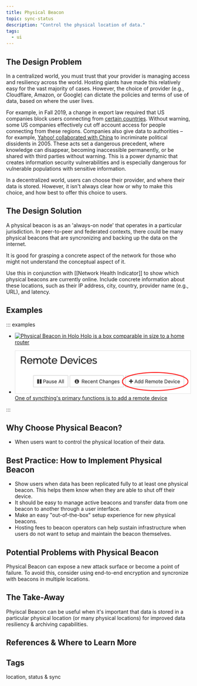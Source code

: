 ```yaml
---
title: Physical Beacon
topic: sync-status
description: "Control the physical location of data."
tags:
  - ui
---
```


## The Design Problem

In a centralized world, you must trust that your provider is managing
access and resiliency across the world. Hosting giants have made this
relatively easy for the vast majority of cases. However, the choice of provider
(e.g., Cloudflare, Amazon, or Google) can dictate the policies and terms of use
of data, based on where the user lives.

For example, in Fall 2019, a change in export law required that US companies
block users connecting from [certain countries](https://techcrunch.com/2019/07/29/github-ban-sanctioned-countries).
Without warning, some US companies effectively cut off account access for
people connecting from these regions. Companies also give data to authorities
– for example, [Yahoo! collaborated with
China](https://www.theguardian.com/world/2013/sep/08/chinese-activist-yahoo-email-freed)
to incriminate political dissidents in 2005. These acts set a dangerous
precedent, where knowledge can disappear, becoming inaccessible permanently, or
be shared with third parties without warning. This is a power
dynamic that creates information security vulnerabilities and is especially
dangerous for vulnerable populations with sensitive information.

In a decentralized world, users can choose their provider, and where their data
is stored. However, it isn't always clear how or why to make this choice, and
how best to offer this choice to users.

## The Design Solution

A physical beacon is as an 'always-on node' that operates in a particular
jurisdiction. In peer-to-peer and federated contexts, there could be many
physical beacons that are syncronizing and backing up the data on the internet.

It is good for grasping a concrete aspect of the network for those who might
not understand the conceptual aspect of it.

Use this in conjunction with [[Network Health
Indicator]] to show which physical beacons are
currently online. Include concrete information about these locations, such as
their IP address, city, country, provider name (e.g., URL), and latency.

## Examples

::: examples

- [![Physical Beacon in Holo](physical-beacon-holo.png) Holo is a box
  comparable in size to a home router](physical-beacon-holo.png)

- [![Physical Beacon in Syncthing](physical-beacon-syncthing.png) One of syncthing's primary functions is to add a remote device](physical-beacon-syncthing.png)

::: 

## Why Choose Physical Beacon?

- When users want to control the physical location of their data.

## Best Practice: How to Implement Physical Beacon

- Show users when data has been replicated fully to at least one physical beacon. This helps them know when they are able to shut off their device.
- It should be easy to manage active beacons and transfer data from one beacon to another through a user interface.
- Make an easy "out-of-the-box" setup experience for new physical beacons.
- Hosting fees to beacon operators can help sustain infrastructure when users
  do not want to setup and maintain the beacon themselves.

## Potential Problems with Physical Beacon

Physical Beacon can expose a new attack surface or become a point of failure.
To avoid this, consider using end-to-end encryption and syncronize with beacons
in multiple locations.

## The Take-Away

Phyiscal Beacon can be useful when it's important that data is stored in
a particular physical location (or many physical locations) for improved data
resiliency & archiving capabilities.

## References & Where to Learn More

## Tags

location, status & sync
